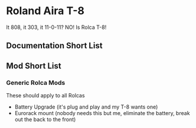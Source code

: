 # Roland Aira T-8

It 808, it 303, it 11-0-11? NO! Is Rolca T-8!

## Documentation Short List

## Mod Short List

### Generic Rolca Mods

These should apply to all Rolcas

- Battery Upgrade (it's plug and play and my T-8 wants one)
- Eurorack mount (nobody needs this but me, eliminate the battery, break out the back to the front)